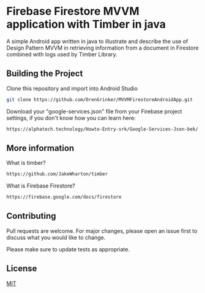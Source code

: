 # Firebase Firestore MVVM application with Timber in java

A simple Android app written in java to illustrate and describe the use of Design Pattern MVVM in retrieving information from a document in Firestore combined with logs used by Timber Library.

## Building the Project

Clone this repository and import into Android Studio

```bash
git clone https://github.com/OrenGrinker/MVVMFirestoreAndroidApp.git
```
Download your "google-services.json" file from your Firebase project settings, if you don't know how you can learn here:
```bash
https://alphatech.technology/Howto-Entry-srk/Google-Services-Json-bek/
```

## More information
What is timber?
```bash
https://github.com/JakeWharton/timber
```
What is Firebase Firestore?
```bash
https://firebase.google.com/docs/firestore
```


## Contributing
Pull requests are welcome. For major changes, please open an issue first to discuss what you would like to change.

Please make sure to update tests as appropriate.

## License
[MIT](https://choosealicense.com/licenses/mit/)
